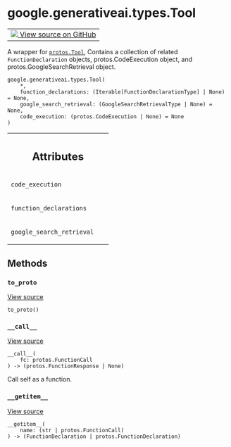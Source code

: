 
# google.generativeai.types.Tool

<!-- Insert buttons and diff -->

<table class="tfo-notebook-buttons tfo-api nocontent">
<td>
  <a target="_blank" href="https://github.com/google/generative-ai-python/blob/master/google/generativeai/types/content_types.py#L703-L769">
    <img src="https://www.tensorflow.org/images/GitHub-Mark-32px.png" />
    View source on GitHub
  </a>
</td>
</table>



A wrapper for <a href="../../../google/generativeai/protos/Tool.md"><code>protos.Tool</code></a>, Contains a collection of related `FunctionDeclaration` objects, protos.CodeExecution object, and protos.GoogleSearchRetrieval object.

<pre class="devsite-click-to-copy prettyprint lang-py tfo-signature-link">
<code>google.generativeai.types.Tool(
    *,
    function_declarations: (Iterable[FunctionDeclarationType] | None) = None,
    google_search_retrieval: (GoogleSearchRetrievalType | None) = None,
    code_execution: (protos.CodeExecution | None) = None
)
</code></pre>



<!-- Placeholder for "Used in" -->




<!-- Tabular view -->
 <table class="responsive fixed orange">
<colgroup><col width="214px"><col></colgroup>
<tr><th colspan="2"><h2 class="add-link">Attributes</h2></th></tr>

<tr>
<td>

`code_execution`<a id="code_execution"></a>

</td>
<td>



</td>
</tr><tr>
<td>

`function_declarations`<a id="function_declarations"></a>

</td>
<td>



</td>
</tr><tr>
<td>

`google_search_retrieval`<a id="google_search_retrieval"></a>

</td>
<td>



</td>
</tr>
</table>



## Methods

<h3 id="to_proto"><code>to_proto</code></h3>

<a target="_blank" class="external" href="https://github.com/google/generative-ai-python/blob/master/google/generativeai/types/content_types.py#L768-L769">View source</a>

<pre class="devsite-click-to-copy prettyprint lang-py tfo-signature-link">
<code>to_proto()
</code></pre>




<h3 id="__call__"><code>__call__</code></h3>

<a target="_blank" class="external" href="https://github.com/google/generative-ai-python/blob/master/google/generativeai/types/content_types.py#L761-L766">View source</a>

<pre class="devsite-click-to-copy prettyprint lang-py tfo-signature-link">
<code>__call__(
    fc: protos.FunctionCall
) -> (protos.FunctionResponse | None)
</code></pre>

Call self as a function.


<h3 id="__getitem__"><code>__getitem__</code></h3>

<a target="_blank" class="external" href="https://github.com/google/generative-ai-python/blob/master/google/generativeai/types/content_types.py#L753-L759">View source</a>

<pre class="devsite-click-to-copy prettyprint lang-py tfo-signature-link">
<code>__getitem__(
    name: (str | protos.FunctionCall)
) -> (FunctionDeclaration | protos.FunctionDeclaration)
</code></pre>






